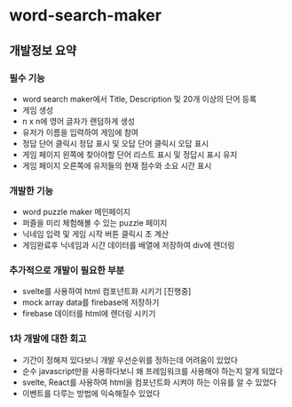 # word-search-maker

## 개발정보 요약

### 필수 기능
- word search maker에서 Title, Description 및 20개 이상의 단어 등록
- 게임 생성
- n x n에 영어 글자가 랜덤하게 생성
- 유저가 이름을 입력하여 게임에 참여
- 정답 단어 클릭시 정답 표시 및 오답 단어 클릭시 오답 표시
- 게임 페이지 왼쪽에 찾아야할 단어 리스트 표시 및 정답시 표시 유지
- 게임 페이지 오른쪽에 유저들의 현재 점수와 소요 시간 표시

### 개발한 기능
- word puzzle maker 메인페이지
- 퍼즐을 미리 체험해볼 수 있는 puzzle 페이지
- 닉네임 입력 및 게임 시작 버튼 클릭시 초 계산
- 게임완료후 닉네임과 시간 데이터를 배열에 저장하여 div에 렌더링

### 추가적으로 개발이 필요한 부분
- svelte를 사용하여 html 컴포넌트화 시키기 [진행중]
- mock array data를 firebase에 저장하기
- firebase 데이터를 html에 렌더링 시키기
  
### 1차 개발에 대한 회고
- 기간이 정해져 있다보니 개발 우선순위를 정하는데 어려움이 있었다
- 순수 javascript만을 사용하다보니 왜 프레임워크를 사용해야 하는지 알게 되었다
- svelte, React를 사용하여 html을 컴포넌트화 시켜야 하는 이유를 알 수 있었다
- 이벤트를 다루는 방법에 익숙해질수 있었다